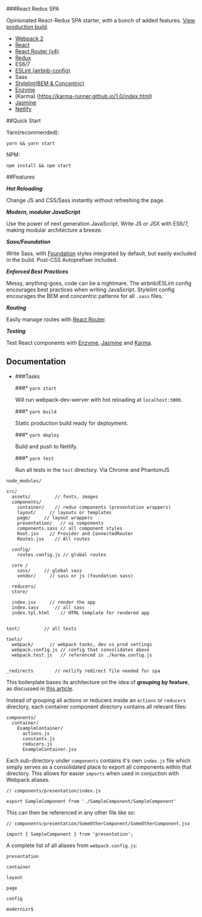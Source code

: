###React Redux SPA

Opinionated React-Redux SPA starter, with a bunch of added features. [View production build](http://react-redux.aboutevan.com).

* [Webpack 2](https://webpack.github.io/)
* [React](https://facebook.github.io/react/)
* [React Router (v4)](https://reacttraining.com/react-router/)
* [Redux](http://redux.js.org/)
* ES6/7
* [ESLint (airbnb-config)](eslint.org)
* Sass
* [Stylelint(BEM & Concentric)](https://github.com/stylelint/stylelint)
* [Enzyme](https://github.com/airbnb/enzyme)
* [Karma] (https://karma-runner.github.io/1.0/index.html)
* [Jasmine](https://jasmine.github.io/2.0/introduction.html)
* [Netlify](https://www.netlify.com/)

##Quick Start


Yarn(recommended):

`yarn && yarn start`

NPM:

`npm install && npm start`


##Features

***Hot Reloading***

Change JS and CSS/Sass instantly without refreshing the page.

***Modern, modular JavaScript***

Use the power of next generation JavaScript.  Write JS or JSX with ES6/7, making modular architecture a breeze.

***Sass/Foundation***

Write Sass, with [Foundation](http://foundation.zurb.com/sites/docs/) styles integrated by default, but easily excluded in the build.  Post-CSS Autoprefixer included.

***Enforced Best Practices***

Messy, anything-goes, code can be a nightmare.  The airbnb/ESLint config encourages best practices when writing JavaScript.  Stylelint config encourages the BEM and concentric patterns for all `.sass` files.

***Routing***

Easily manage routes with [React Router](https://reacttraining.com/react-router/).

***Testing***

Test React components with [Enzyme](https://github.com/airbnb/enzyme), [Jasmine](https://jasmine.github.io/) and [Karma](https://karma-runner.github.io/1.0/index.html).

## Documentation


* ###Tasks
  

  ###* `yarn start`

    Will run webpack-dev-werver with hot reloading at `localhost:3000`.

  ###* `yarn build`

    Static production build ready for deployment.
  
  ###* `yarn deploy`

    Build and push to Netlify.


  ###* `yarn test`

    Run all tests in the `test` directory.  Via Chrome and PhantomJS
    
```
node_modules/

src/
  assets/         // fonts, images
  components/
    container/    // redux components (presentation wrappers)
    layout/     // layouts or templates
    page/     // layout wrappers
    presentation/   // ui components
    components.sass // all component styles
    Root.jsx    // Provider and ConnectedRouter
    Routes.jsx    // All routes
  
  config/
    routes.config.js // global routes
  
  core /
    sass/     // global sass
    vendor/     // sass or js (foundation sass)
  
  reducers/
  store/
  
  index.jsx     // render the app
  index.sass      // all sass
  index.tpl.html    // HTML template for rendered app


test/         // all tests

tools/
  webpack/      // webpack tasks, dev vs prod settings
  webpack.config.js // config that consolidates above
  webpack.test.js   // referenced in ./karma.config.js


_redirects        // netlify redirect file needed for spa
```

This boilerplate bases its architecture on the idea of **grouping by feature**, as discussed in [this article](https://www.smashingmagazine.com/2016/09/how-to-scale-react-applications/).

Instead of grouping all actions or reducers inside an `actions` or `reducers` directory, each container component directory contains all relevant files:

```
components/
  container/
    ExampleContainer/
      actions.js
      constants.js
      reducers.js
      ExampleContainer.jsx

```

Each sub-directory under `components` contains it's own `index.js` file which simply serves as a consolidated place to export all components within that directory.  This allows for easier `imports` when used in conjuction with Webpack aliases.

```
// components/presentation/index.js

export SampleComponent from './SampleComponent/SampleComponent'

```

This can then be referenced in any other file like so:

```
// components/presentation/SomeOtherComponent/SomeOtherComponent.jsx

import { SampleComponent } from 'presentation';

```

A complete list of all aliases from `webpack.config.js`:

`presentation`


`container`

`layout`

`page`

`config`

`modernizr$`
    
